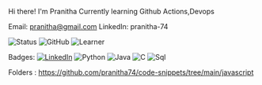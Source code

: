Hi there!
I'm Pranitha
Currently learning Github Actions,Devops

Email: pranitha@gmail.com
LinkedIn: pranitha-74

![Status](https://img.shields.io/badge/Status-Active-lightgreensn)
![GitHub](https://img.shields.io/badge/GitHub-Profile-black?logo=github&logoColor=white)
![Learner](https://img.shields.io/badge/Learner-FFD700?logo=bookstack&logoColor=black)


Badges:
[![LinkedIn](https://img.shields.io/badge/LinkedIn-0A66C2?logo=linkedin&logoColor=white)](https://www.linkedin.com/)
![Python](https://img.shields.io/badge/Python-3776AB?style=flat&logo=python&logoColor=white)
![Java](https://img.shields.io/badge/Java-007396?style=flat&logo=java&logoColor=white)
![C](https://img.shields.io/badge/-C-blue?logo=c&logoColor=white)
![Sql](https://img.shields.io/badge/-SQL-000?logo=MySQL&logoColor=4479A1)

Folders :
https://github.com/pranitha74/code-snippets/tree/main/javascript
